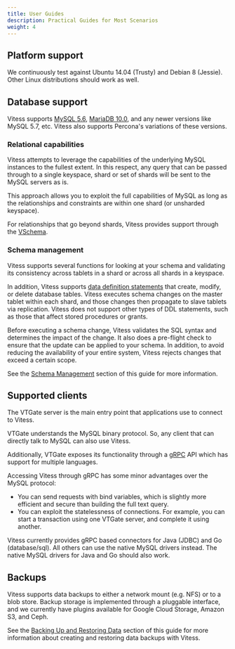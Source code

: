 ```yaml
---
title: User Guides
description: Practical Guides for Most Scenarios
weight: 4
---
```


## Platform support

We continuously test against Ubuntu 14.04 (Trusty) and Debian 8 (Jessie).
Other Linux distributions should work as well.

## Database support

Vitess supports [MySQL 5.6](http://dev.mysql.com/doc/refman/5.6/en/),
[MariaDB 10.0](https://downloads.mariadb.org/mariadb/10.0.21/), and any
newer versions like MySQL 5.7, etc. Vitess also supports Percona's
variations of these versions.

### Relational capabilities

Vitess attempts to leverage the capabilities of the underlying MySQL
instances to the fullest extent. In this respect, any query that can
be passed through to a single keyspace, shard or set of shards will
be sent to the MySQL servers as is.

This approach allows you to exploit the full capabilities of MySQL
as long as the relationships and constraints are within one shard (or
unsharded keyspace).

For relationships that go beyond shards, Vitess provides
support through the [VSchema](../schema-management/vschema).

### Schema management

Vitess supports several functions for looking at your schema and
validating its consistency across tablets in a shard or across all
shards in a keyspace.

In addition, Vitess supports
[data definition statements](https://dev.mysql.com/doc/refman/5.6/en/sql-syntax-data-definition.html)
that create, modify, or delete database tables. Vitess executes
schema changes on the master tablet within each shard, and those
changes then propagate to slave tablets via replication. Vitess does
not support other types of DDL statements, such as those that affect
stored procedures or grants.

Before executing a schema change, Vitess validates the SQL syntax
and determines the impact of the change. It also does a pre-flight
check to ensure that the update can be applied to your schema. In
addition, to avoid reducing the availability of your entire system,
Vitess rejects changes that exceed a certain scope.

See the [Schema Management](../schema-management)
section of this guide for more information.

## Supported clients

The VTGate server is the main entry point that applications use
to connect to Vitess.

VTGate understands the MySQL binary protocol. So, any client that
can directly talk to MySQL can also use Vitess.

Additionally, VTGate exposes its functionality through a
[gRPC](http://www.grpc.io/) API which has support for multiple languages.

Accessing Vitess through gRPC has some minor advantages over the MySQL
protocol:

* You can send requests with bind variables, which is slightly more
  efficient and secure than building the full text query.
* You can exploit the statelessness of connections. For example, you
  can start a transaction using one VTGate server, and complete it
  using another.

Vitess currently provides gRPC based connectors for Java (JDBC) and Go
(database/sql). All others can use the native MySQL drivers instead. The
native MySQL drivers for Java and Go should also work.

## Backups

Vitess supports data backups to either a network mount (e.g. NFS) or to a blob store.
Backup storage is implemented through a pluggable interface,
and we currently have plugins available for Google Cloud Storage, Amazon S3,
and Ceph.

See the [Backing Up and Restoring Data](backup-and-restore) section
of this guide for more information about creating and restoring data
backups with Vitess.
